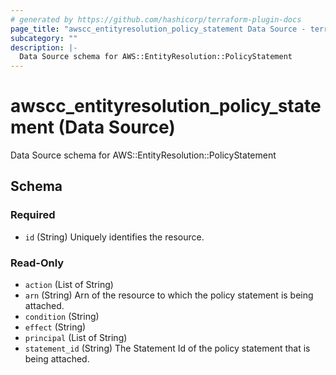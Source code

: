 ```yaml
---
# generated by https://github.com/hashicorp/terraform-plugin-docs
page_title: "awscc_entityresolution_policy_statement Data Source - terraform-provider-awscc"
subcategory: ""
description: |-
  Data Source schema for AWS::EntityResolution::PolicyStatement
---
```


# awscc_entityresolution_policy_statement (Data Source)

Data Source schema for AWS::EntityResolution::PolicyStatement



<!-- schema generated by tfplugindocs -->
## Schema

### Required

- `id` (String) Uniquely identifies the resource.

### Read-Only

- `action` (List of String)
- `arn` (String) Arn of the resource to which the policy statement is being attached.
- `condition` (String)
- `effect` (String)
- `principal` (List of String)
- `statement_id` (String) The Statement Id of the policy statement that is being attached.
